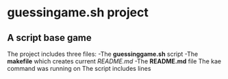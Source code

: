 # guessingame.sh project #
## A script base game ##
The project includes three files:
-The **guessinggame.sh** script
-The **makefile** which creates current *README.md*
-The **README.md** file
The kae command was running on 
The script includes  lines
